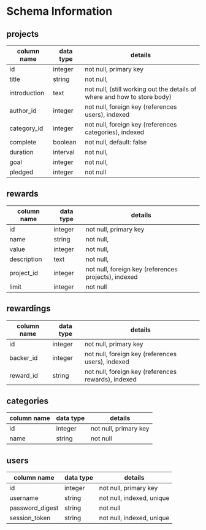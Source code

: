 # Schema Information

## projects
column name | data type | details
------------|-----------|-----------------------
id          | integer   | not null, primary key
title       | string    | not null,
introduction| text      | not null, (still working out the details of where and how to store body)
author_id   | integer   | not null, foreign key (references users), indexed
category_id | integer   | not null, foreign key (references categories), indexed
complete    | boolean   | not null, default: false
duration    | interval  | not null,
goal        | integer   | not null,
pledged     | integer   | not null

## rewards
column name | data type | details
------------|-----------|-----------------------
id          | integer   | not null, primary key
name        | string    | not null,
value       | integer   | not null,
description | text      | not null,
project_id  | integer   | not null, foreign key (references projects), indexed
limit       | integer   | not null

## rewardings
column name | data type | details
------------|-----------|-----------------------
id          | integer   | not null, primary key
backer_id   | integer   | not null, foreign key (references users), indexed
reward_id   | string    | not null, foreign key (references rewards), indexed

## categories
column name | data type | details
------------|-----------|-----------------------
id          | integer   | not null, primary key
name        | string    | not null

## users
column name     | data type | details
----------------|-----------|-----------------------
id              | integer   | not null, primary key
username        | string    | not null, indexed, unique
password_digest | string    | not null
session_token   | string    | not null, indexed, unique

